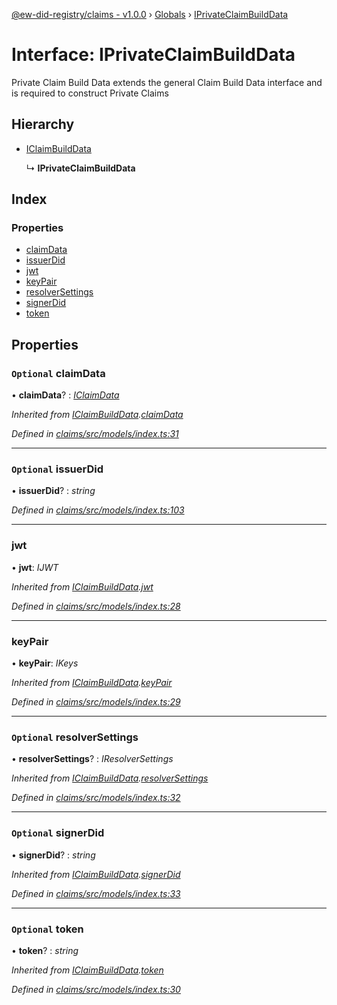 [@ew-did-registry/claims - v1.0.0](../README.md) › [Globals](../globals.md) › [IPrivateClaimBuildData](iprivateclaimbuilddata.md)

# Interface: IPrivateClaimBuildData

Private Claim Build Data extends the general Claim Build Data
interface and is required to construct Private Claims

## Hierarchy

* [IClaimBuildData](iclaimbuilddata.md)

  ↳ **IPrivateClaimBuildData**

## Index

### Properties

* [claimData](iprivateclaimbuilddata.md#optional-claimdata)
* [issuerDid](iprivateclaimbuilddata.md#optional-issuerdid)
* [jwt](iprivateclaimbuilddata.md#jwt)
* [keyPair](iprivateclaimbuilddata.md#keypair)
* [resolverSettings](iprivateclaimbuilddata.md#optional-resolversettings)
* [signerDid](iprivateclaimbuilddata.md#optional-signerdid)
* [token](iprivateclaimbuilddata.md#optional-token)

## Properties

### `Optional` claimData

• **claimData**? : *[IClaimData](iclaimdata.md)*

*Inherited from [IClaimBuildData](iclaimbuilddata.md).[claimData](iclaimbuilddata.md#optional-claimdata)*

*Defined in [claims/src/models/index.ts:31](https://github.com/energywebfoundation/ew-did-registry/blob/77ae9c7/packages/claims/src/models/index.ts#L31)*

___

### `Optional` issuerDid

• **issuerDid**? : *string*

*Defined in [claims/src/models/index.ts:103](https://github.com/energywebfoundation/ew-did-registry/blob/77ae9c7/packages/claims/src/models/index.ts#L103)*

___

###  jwt

• **jwt**: *IJWT*

*Inherited from [IClaimBuildData](iclaimbuilddata.md).[jwt](iclaimbuilddata.md#jwt)*

*Defined in [claims/src/models/index.ts:28](https://github.com/energywebfoundation/ew-did-registry/blob/77ae9c7/packages/claims/src/models/index.ts#L28)*

___

###  keyPair

• **keyPair**: *IKeys*

*Inherited from [IClaimBuildData](iclaimbuilddata.md).[keyPair](iclaimbuilddata.md#keypair)*

*Defined in [claims/src/models/index.ts:29](https://github.com/energywebfoundation/ew-did-registry/blob/77ae9c7/packages/claims/src/models/index.ts#L29)*

___

### `Optional` resolverSettings

• **resolverSettings**? : *IResolverSettings*

*Inherited from [IClaimBuildData](iclaimbuilddata.md).[resolverSettings](iclaimbuilddata.md#optional-resolversettings)*

*Defined in [claims/src/models/index.ts:32](https://github.com/energywebfoundation/ew-did-registry/blob/77ae9c7/packages/claims/src/models/index.ts#L32)*

___

### `Optional` signerDid

• **signerDid**? : *string*

*Inherited from [IClaimBuildData](iclaimbuilddata.md).[signerDid](iclaimbuilddata.md#optional-signerdid)*

*Defined in [claims/src/models/index.ts:33](https://github.com/energywebfoundation/ew-did-registry/blob/77ae9c7/packages/claims/src/models/index.ts#L33)*

___

### `Optional` token

• **token**? : *string*

*Inherited from [IClaimBuildData](iclaimbuilddata.md).[token](iclaimbuilddata.md#optional-token)*

*Defined in [claims/src/models/index.ts:30](https://github.com/energywebfoundation/ew-did-registry/blob/77ae9c7/packages/claims/src/models/index.ts#L30)*
